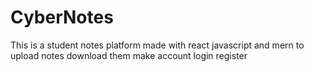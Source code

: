 # CyberNotes
This is a student notes platform made with react javascript and mern to upload notes download them make account login register
